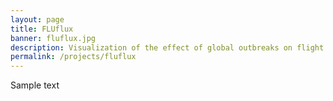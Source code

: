 ```yaml
---
layout: page
title: FLUflux
banner: fluflux.jpg
description: Visualization of the effect of global outbreaks on flight patterns
permalink: /projects/fluflux
---
```


Sample text